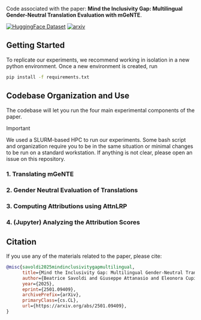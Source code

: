 Code associated with the paper: **Mind the Inclusivity Gap: Multilingual Gender-Neutral Translation Evaluation with mGeNTE**. 

[![HuggingFace Dataset](https://img.shields.io/badge/HF-Dataset-yellow)](https://huggingface.co/datasets/FBK-MT/mGeNTE)
[![arxiv](https://img.shields.io/badge/arxiv-paper-red)](https://arxiv.org/abs/2501.09409)

## Getting Started

To replicate our experiments, we recommend working in isolation in a new python environment. Once a new environment is created, run
```bash
pip install -f requirements.txt
```

## Codebase Organization and Use

The codebase will let you run the four main experimental components of the paper.

> [!IMPORTANT]
> We used a SLURM-based HPC to run our experiments. Some bash script and organization require you to be in the same situation or minimal changes to be run on a standard workstation. If anything is not clear, please open an issue on this repository.

### 1. Translating mGeNTE

### 2. Gender Neutral Evaluation of Translations

### 3. Computing Attributions using AttnLRP

### 4. (Jupyter) Analyzing the Attribution Scores


## Citation

If you use any of the materials related to the paper, please cite:

```bibtex
@misc{savoldi2025mindinclusivitygapmultilingual,
      title={Mind the Inclusivity Gap: Multilingual Gender-Neutral Translation Evaluation with mGeNTE}, 
      author={Beatrice Savoldi and Giuseppe Attanasio and Eleonora Cupin and Eleni Gkovedarou and Janiça Hackenbuchner and Anne Lauscher and Matteo Negri and Andrea Piergentili and Manjinder Thind and Luisa Bentivogli},
      year={2025},
      eprint={2501.09409},
      archivePrefix={arXiv},
      primaryClass={cs.CL},
      url={https://arxiv.org/abs/2501.09409}, 
}
```
